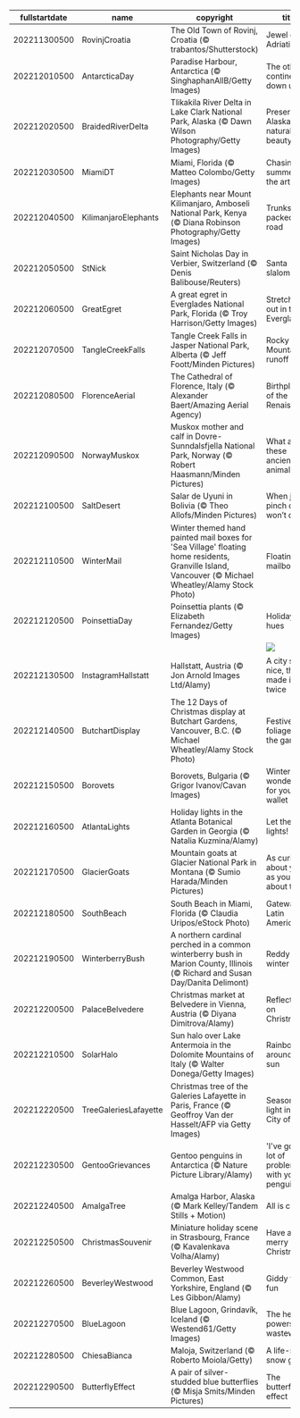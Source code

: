 |fullstartdate|name|copyright|title|image|
|--|--|--|--|--|
202211300500|RovinjCroatia|The Old Town of Rovinj, Croatia (© trabantos/Shutterstock)|Jewel of the Adriatic|![](/en-CA/2022/12/202211300500RovinjCroatia.jpg)|
202212010500|AntarcticaDay|Paradise Harbour, Antarctica (© SinghaphanAllB/Getty Images)|The other continent down under|![](/en-CA/2022/12/202212010500AntarcticaDay.jpg)|
202212020500|BraidedRiverDelta|Tlikakila River Delta in Lake Clark National Park, Alaska (© Dawn Wilson Photography/Getty Images)|Preserving Alaska's natural beauty|![](/en-CA/2022/12/202212020500BraidedRiverDelta.jpg)|
202212030500|MiamiDT|Miami, Florida (© Matteo Colombo/Getty Images)|Chasing summer in the art world|![](/en-CA/2022/12/202212030500MiamiDT.jpg)|
202212040500|KilimanjaroElephants|Elephants near Mount Kilimanjaro, Amboseli National Park, Kenya (© Diana Robinson Photography/Getty Images)|Trunks packed for road|![](/en-CA/2022/12/202212040500KilimanjaroElephants.jpg)|
202212050500|StNick|Saint Nicholas Day in Verbier, Switzerland (© Denis Balibouse/Reuters)|Santa slalom|![](/en-CA/2022/12/202212050500StNick.jpg)|
202212060500|GreatEgret|A great egret in Everglades National Park, Florida (© Troy Harrison/Getty Images)|Stretching out in the Everglades|![](/en-CA/2022/12/202212060500GreatEgret.jpg)|
202212070500|TangleCreekFalls|Tangle Creek Falls in Jasper National Park, Alberta (© Jeff Foott/Minden Pictures)|Rocky Mountain runoff|![](/en-CA/2022/12/202212070500TangleCreekFalls.jpg)|
202212080500|FlorenceAerial|The Cathedral of Florence, Italy (© Alexander Baert/Amazing Aerial Agency)|Birthplace of the Renaissance|![](/en-CA/2022/12/202212080500FlorenceAerial.jpg)|
202212090500|NorwayMuskox|Muskox mother and calf in Dovre-Sunndalsfjella National Park, Norway (© Robert Haasmann/Minden Pictures)|What are these ancient animals?|![](/en-CA/2022/12/202212090500NorwayMuskox.jpg)|
202212100500|SaltDesert|Salar de Uyuni in Bolivia (© Theo Allofs/Minden Pictures)|When just a pinch of salt won’t do|![](/en-CA/2022/12/202212100500SaltDesert.jpg)|
202212110500|WinterMail|Winter themed hand painted mail boxes for 'Sea Village' floating home residents, Granville Island, Vancouver (© Michael Wheatley/Alamy Stock Photo)|Floating mailboxes|![](/en-CA/2022/12/202212110500WinterMail.jpg)|
202212120500|PoinsettiaDay|Poinsettia plants (© Elizabeth Fernandez/Getty Images)|Holiday hues|![](/en-CA/2022/12/202212120500PoinsettiaDay.jpg)|
||||![](/en-CA/2022/12/.jpg)|
202212130500|InstagramHallstatt|Hallstatt, Austria (© Jon Arnold Images Ltd/Alamy)|A city so nice, they made it twice|![](/en-CA/2022/12/202212130500InstagramHallstatt.jpg)|
202212140500|ButchartDisplay|The 12 Days of Christmas display at Butchart Gardens, Vancouver, B.C. (© Michael Wheatley/Alamy Stock Photo)|Festive foliage in the garden|![](/en-CA/2022/12/202212140500ButchartDisplay.jpg)|
202212150500|Borovets|Borovets, Bulgaria (© Grigor Ivanov/Cavan Images)|Winter wonderland for your wallet|![](/en-CA/2022/12/202212150500Borovets.jpg)|
202212160500|AtlantaLights|Holiday lights in the Atlanta Botanical Garden in Georgia (© Natalia Kuzmina/Alamy)|Let there be lights!|![](/en-CA/2022/12/202212160500AtlantaLights.jpg)|
202212170500|GlacierGoats|Mountain goats at Glacier National Park in Montana (© Sumio Harada/Minden Pictures)|As curious about you as you are about them|![](/en-CA/2022/12/202212170500GlacierGoats.jpg)|
202212180500|SouthBeach|South Beach in Miami, Florida (© Claudia Uripos/eStock Photo)|Gateway to Latin America|![](/en-CA/2022/12/202212180500SouthBeach.jpg)|
202212190500|WinterberryBush|A northern cardinal perched in a common winterberry bush in Marion County, Illinois (© Richard and Susan Day/Danita Delimont)|Reddy for winter|![](/en-CA/2022/12/202212190500WinterberryBush.jpg)|
202212200500|PalaceBelvedere|Christmas market at Belvedere in Vienna, Austria (© Diyana Dimitrova/Alamy)|Reflecting on Christmas|![](/en-CA/2022/12/202212200500PalaceBelvedere.jpg)|
202212210500|SolarHalo|Sun halo over Lake Antermoia in the Dolomite Mountains of Italy (© Walter Donega/Getty Images)|Rainbow around the sun|![](/en-CA/2022/12/202212210500SolarHalo.jpg)|
202212220500|TreeGaleriesLafayette|Christmas tree of the Galeries Lafayette in Paris, France (© Geoffroy Van der Hasselt/AFP via Getty Images)|Season of light in the City of Light|![](/en-CA/2022/12/202212220500TreeGaleriesLafayette.jpg)|
202212230500|GentooGrievances|Gentoo penguins in Antarctica (© Nature Picture Library/Alamy)|'I've got a lot of problems with you penguins!'|![](/en-CA/2022/12/202212230500GentooGrievances.jpg)|
202212240500|AmalgaTree|Amalga Harbor, Alaska (© Mark Kelley/Tandem Stills + Motion)|All is calm|![](/en-CA/2022/12/202212240500AmalgaTree.jpg)|
202212250500|ChristmasSouvenir|Miniature holiday scene in Strasbourg, France (© Kavalenkava Volha/Alamy)|Have a merry little Christmas|![](/en-CA/2022/12/202212250500ChristmasSouvenir.jpg)|
202212260500|BeverleyWestwood|Beverley Westwood Common, East Yorkshire, England (© Les Gibbon/Alamy)|Giddy family fun|![](/en-CA/2022/12/202212260500BeverleyWestwood.jpg)|
202212270500|BlueLagoon|Blue Lagoon, Grindavík, Iceland (© Westend61/Getty Images)|The healing powers of wastewater|![](/en-CA/2022/12/202212270500BlueLagoon.jpg)|
202212280500|ChiesaBianca|Maloja, Switzerland (© Roberto Moiola/Getty)|A life-sized snow globe|![](/en-CA/2022/12/202212280500ChiesaBianca.jpg)|
202212290500|ButterflyEffect|A pair of silver-studded blue butterflies (© Misja Smits/Minden Pictures)|The butterfly effect|![](/en-CA/2022/12/202212290500ButterflyEffect.jpg)|
